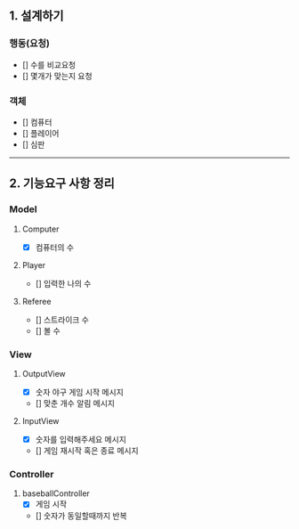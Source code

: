 ## 1. 설계하기
### 행동(요청)
- [] 수를 비교요청
- [] 몇개가 맞는지 요청

### 객체
- [] 컴퓨터
- [] 플레이어
- [] 심판

---

## 2. 기능요구 사항 정리

### Model
1. Computer
   - [x] 컴퓨터의 수

2. Player
   - [] 입력한 나의 수

3. Referee
   - [] 스트라이크 수
   - [] 볼 수


### View

1. OutputView
    - [x] 숫자 야구 게임 시작 메시지
    - [] 맞춘 개수 알림 메시지

2. InputView
    - [x] 숫자를 입력해주세요 메시지
    - [] 게임 재시작 혹은 종료 메시지

### Controller
1. baseballController
   - [x] 게임 시작
   - [] 숫자가 동일할때까지 반복